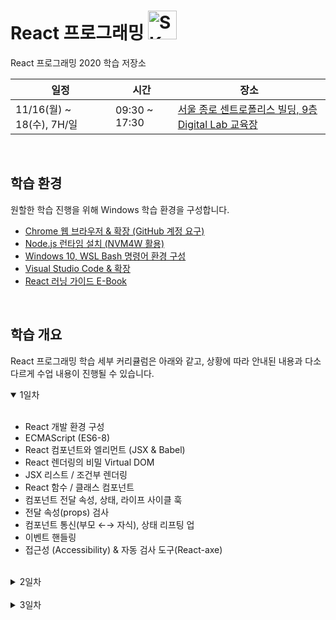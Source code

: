 # React 프로그래밍 <img src="https://upload.wikimedia.org/wikipedia/commons/thumb/b/b4/SK_logo.svg/326px-SK_logo.svg.png" alt="SK" height="46" />

React 프로그래밍 2020 학습 저장소

일정 | 시간 | 장소
--- | --- | ---
11/16(월) ~ 18(수), 7H/일 | 09:30 ~ 17:30 | [서울 종로 센트로폴리스 빌딩, 9층 Digital Lab 교육장](https://bit.ly/sk-sentro)

<br/>

## 학습 환경

원할한 학습 진행을 위해 Windows 학습 환경을 구성합니다.

- [Chrome 웹 브라우저 & 확장 (GitHub 계정 요구)](./configuration/chrome-extensions.md)
- [Node.js 런타임 설치 (NVM4W 활용)](./configuration/nvm-for-windows.md)
- [Windows 10, WSL Bash 명령어 환경 구성](./configuration/wsl-bash-command-env.md)
- [Visual Studio Code & 확장](./configuration/vscode-extensions.md)
- [React 러닝 가이드 E-Book](https://yamoo9.github.io/react-master)

<br/>

## 학습 개요

React 프로그래밍 학습 세부 커리큘럼은 아래와 같고, 상황에 따라 안내된 내용과 다소 다르게 수업 내용이 진행될 수 있습니다.

<details open>
  <summary>1일차</summary>
  <br/>

  - React 개발 환경 구성
  - ECMAScript (ES6-8)
  - React 컴포넌트와 엘리먼트 (JSX & Babel)
  - React 렌더링의 비밀 Virtual DOM
  - JSX 리스트 / 조건부 렌더링
  - React 함수 / 클래스 컴포넌트
  - 컴포넌트 전달 속성, 상태, 라이프 사이클 훅
  - 전달 속성(props) 검사
  - 컴포넌트 통신(부모 ←→ 자식), 상태 리프팅 업
  - 이벤트 핸들링
  - 접근성 (Accessibility) & 자동 검사 도구(React-axe)
</details>

<br/>

<details>
  <summary>2일차</summary>
  <br/>

  - React 고차 컴포넌트 (HOC)
  - React 컨텍스트(Context) API
  - React 훅(Hooks)
  - React 폼(Form) 컨트롤
  - React 유닛 테스트 디버깅
  - CSS, Sass 모듈
  - classNames() 유틸리티 모듈 활용
  - Styled Components 라이브러리
  - 절대경로 임포트(jsconfig.json)
  - SVG 이미지 스타일링 & 애니메이션
  - Craco 설정 덮어쓰기
</details>

<br/>

<details>
  <summary>3일차</summary>
  <br/>

  - React Router 라이브러리
  - React Router 컴포넌트
  - 중첩, 보호된 라우팅
  - React + Hooks으로 상태 관리
  - Redux 라이브러리
  - Redux 상태 공유 패턴
  - React Redux 라이브러리
  - 스토어, 리듀서 함수
  - 리듀서 병합
  - 액션, 액션 크리에이터 활용
  - 배포
</details>

<br/>